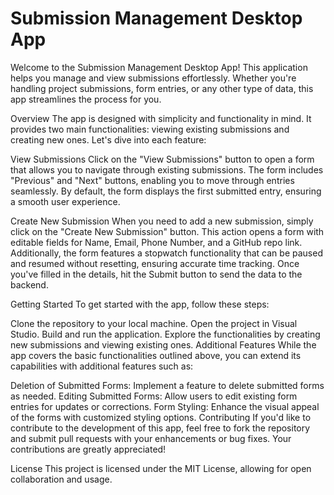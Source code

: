 
# Submission Management Desktop App

Welcome to the Submission Management Desktop App! This application helps you manage and view submissions effortlessly. Whether you're handling project submissions, form entries, or any other type of data, this app streamlines the process for you.

Overview
The app is designed with simplicity and functionality in mind. It provides two main functionalities: viewing existing submissions and creating new ones. Let's dive into each feature:

View Submissions
Click on the "View Submissions" button to open a form that allows you to navigate through existing submissions. The form includes "Previous" and "Next" buttons, enabling you to move through entries seamlessly. By default, the form displays the first submitted entry, ensuring a smooth user experience.

Create New Submission
When you need to add a new submission, simply click on the "Create New Submission" button. This action opens a form with editable fields for Name, Email, Phone Number, and a GitHub repo link. Additionally, the form features a stopwatch functionality that can be paused and resumed without resetting, ensuring accurate time tracking. Once you've filled in the details, hit the Submit button to send the data to the backend.

Getting Started
To get started with the app, follow these steps:

Clone the repository to your local machine.
Open the project in Visual Studio.
Build and run the application.
Explore the functionalities by creating new submissions and viewing existing ones.
Additional Features
While the app covers the basic functionalities outlined above, you can extend its capabilities with additional features such as:

Deletion of Submitted Forms: Implement a feature to delete submitted forms as needed.
Editing Submitted Forms: Allow users to edit existing form entries for updates or corrections.
Form Styling: Enhance the visual appeal of the forms with customized styling options.
Contributing
If you'd like to contribute to the development of this app, feel free to fork the repository and submit pull requests with your enhancements or bug fixes. Your contributions are greatly appreciated!

License
This project is licensed under the MIT License, allowing for open collaboration and usage.
